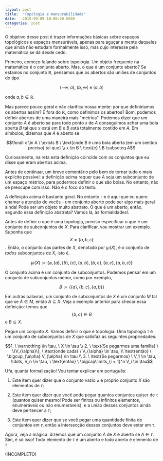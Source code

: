 ```yaml
---
layout: post
title:  "Topologia e mensurabilidade"
date:   2019-09-09 18:00:00 0000
categories: post
---
```


O objetivo desse post é trazer informações básicas sobre espaços topológicos e
espaços mensuráveis, apenas para aguçar a mente daqueles que ainda não
estudam formalmente isso, mas cujo interesse pela matemática se dá desde cedo.

Primeiro, começo falando sobre topologia. Um objeto frequente na matemática é o
conjunto aberto. Mas, o que é um conjunto aberto? Se estamos no conjunto $\mathbb{R}$, pensamos
que os abertos são uniões de conjuntos do tipo

$$(-\infty, a), \ (b, \infty) \ \text{e} \ (a, b)$$

onde $a, b \in \mathbb{R}$.

Mas parece pouco geral e não clarifica nossa mente: por que definiríamos os abertos assim?
E fora do $\mathbb{R}$, como definimos os abertos? Bom, podemos definir abertos de uma maneira mais
"métrica". Podemos dizer que um conjunto $A$ é aberto se para todo
ponto $x$ de $A$ conseguimos achar uma bola aberta $B$ tal que $x$ está em $B$
e $B$ está totalmente contido em $A$. Em símbolos, dizemos que $A$ é aberto se

$$\forall x \in A \  \exists B \ \text{onde B é uma bola aberta (em um sentido preciso) tal que} \\
x \in B \ \text{e} \ B \subseteq A$$

Curiosamente, na reta esta definição coincide com os conjuntos que eu disse que eram
abertos acima.

Antes de continuar, um breve comentário pelo bem de tornar tudo o mais explícito possível: a definição
acima requer que $A$ seja um subconjunto de um espaço métrico, para podermos definir o que são bolas.
No entanto, não se preocupe com isso. Não é o foco do texto.

A definição acima é bastante geral. No entanto - e é aqui que eu quero chamar a atenção de vocês -
um conjunto aberto pode ser algo mais geral ainda! Pode ser um objeto muito abstrato.
O que é um aberto, então, segundo essa definição abstrata? Vamos lá, às formalidades!.

Antes de definir o que é uma topologia, preciso especificar o que é um conjunto
de subconjuntos de $X$. Para clarificar, vou mostrar um exemplo.
Suponha que $$X = \{a, b, c\}$$. Então, o conjunto das partes de $X$, denotado por $\wp(X)$,
é o conjunto de *todos* subconjuntos de $X$, isto é,

$$\wp(X) := \{\varnothing, \{a\}, \{b\}, \{c\}, \{a, b\}, \{b, c\}, \{a, c\}, \{a, b, c\} \}$$

O conjunto acima é um conjunto de subconjuntos. Podemos pensar em um conjunto de subconjuntos
menor, como por exemplo,

$$B := \{\{a\}, \{b, c\}, \{a, b\} \}$$

Em outras palavras, um conjunto de subconjuntos de $X$ é um conjunto $M$ tal que
se $A \in M$, então $A \subseteq X$. Veja o exemplo anterior para checar essa definição: temos que
$$\{b, c\} \in B$$ e $B \subseteq X$.

Pegue um conjunto $X$. Vamos definir o que é topologia. Uma topologia $\tau$ é um
conjunto de subconjuntos de $X$ que satisfaz as seguintes propriedades:

$$1. \ \varnothing \in \tau, \ X \in \tau \\
  2. \ \text{Se pegarmos uma família} \ \{V_{\alpha}\}, \ \text{onde cada} \ V_{\alpha} \in \tau, \\
  \text{então} \ \bigcup_{\alpha} V_{\alpha} \in \tau \\
  3. \ \text{Se pegarmos} \ V_1 \in \tau, \ldots, V_n \in \tau, \ \text{então} \ \bigcap\limits_{i = 1}^n V_i \in \tau$$

Ufa, quanta formalização! Vou tentar explicar em português:

1. Este item quer dizer que o conjunto vazio $\varnothing$ e próprio conjunto $X$ são elementos de $\tau$;

2. Este item quer dizer que você pode pegar quantos conjuntos quiser de $\tau$ (quantos quiser mesmo! Pode ser finitos ou infinitos elementos,
  enumeráveis ou não enumeráveis), e a união desses conjuntos ainda deve pertencer a $\tau$;

3. Este item quer dizer que se você pegar uma quantidade finita de conjuntos em $\tau$, então a intersecção desses
  conjuntos deve estar em $\tau$.

Agora, veja a mágica: dizemos que um conjunto $A$ de $X$ é aberto se $A \in \tau$.
Sim, é só isso! Todo elemento de $\tau$ é um aberto e todo aberto é elemento de $\tau$

(INCOMPLETO)
